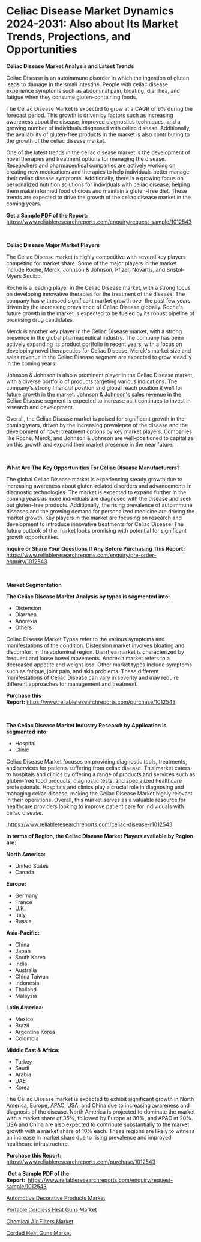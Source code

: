 <p><h1>Celiac Disease Market Dynamics 2024-2031: Also about Its Market Trends, Projections, and Opportunities</h1></p><p><strong>Celiac Disease Market Analysis and Latest Trends</strong></p>
<p><p>Celiac Disease is an autoimmune disorder in which the ingestion of gluten leads to damage in the small intestine. People with celiac disease experience symptoms such as abdominal pain, bloating, diarrhea, and fatigue when they consume gluten-containing foods.</p><p>The Celiac Disease Market is expected to grow at a CAGR of 9% during the forecast period. This growth is driven by factors such as increasing awareness about the disease, improved diagnostics techniques, and a growing number of individuals diagnosed with celiac disease. Additionally, the availability of gluten-free products in the market is also contributing to the growth of the celiac disease market.</p><p>One of the latest trends in the celiac disease market is the development of novel therapies and treatment options for managing the disease. Researchers and pharmaceutical companies are actively working on creating new medications and therapies to help individuals better manage their celiac disease symptoms. Additionally, there is a growing focus on personalized nutrition solutions for individuals with celiac disease, helping them make informed food choices and maintain a gluten-free diet. These trends are expected to drive the growth of the celiac disease market in the coming years.</p></p>
<p><strong>Get a Sample PDF of the Report:&nbsp;</strong> <a href="https://www.reliableresearchreports.com/enquiry/request-sample/1012543">https://www.reliableresearchreports.com/enquiry/request-sample/1012543</a></p>
<p>&nbsp;</p>
<p><strong>Celiac Disease Major Market Players</strong></p>
<p><p>The Celiac Disease market is highly competitive with several key players competing for market share. Some of the major players in the market include Roche, Merck, Johnson & Johnson, Pfizer, Novartis, and Bristol-Myers Squibb.</p><p>Roche is a leading player in the Celiac Disease market, with a strong focus on developing innovative therapies for the treatment of the disease. The company has witnessed significant market growth over the past few years, driven by the increasing prevalence of Celiac Disease globally. Roche's future growth in the market is expected to be fueled by its robust pipeline of promising drug candidates.</p><p>Merck is another key player in the Celiac Disease market, with a strong presence in the global pharmaceutical industry. The company has been actively expanding its product portfolio in recent years, with a focus on developing novel therapeutics for Celiac Disease. Merck's market size and sales revenue in the Celiac Disease segment are expected to grow steadily in the coming years.</p><p>Johnson & Johnson is also a prominent player in the Celiac Disease market, with a diverse portfolio of products targeting various indications. The company's strong financial position and global reach position it well for future growth in the market. Johnson & Johnson's sales revenue in the Celiac Disease segment is expected to increase as it continues to invest in research and development.</p><p>Overall, the Celiac Disease market is poised for significant growth in the coming years, driven by the increasing prevalence of the disease and the development of novel treatment options by key market players. Companies like Roche, Merck, and Johnson & Johnson are well-positioned to capitalize on this growth and expand their market presence in the near future.</p></p>
<p>&nbsp;</p>
<p><strong>What Are The Key Opportunities For Celiac Disease Manufacturers?</strong></p>
<p><p>The global Celiac Disease market is experiencing steady growth due to increasing awareness about gluten-related disorders and advancements in diagnostic technologies. The market is expected to expand further in the coming years as more individuals are diagnosed with the disease and seek out gluten-free products. Additionally, the rising prevalence of autoimmune diseases and the growing demand for personalized medicine are driving the market growth. Key players in the market are focusing on research and development to introduce innovative treatments for Celiac Disease. The future outlook of the market looks promising with potential for significant growth opportunities.</p></p>
<p><strong>Inquire or Share Your Questions If Any Before Purchasing This Report:</strong> <a href="https://www.reliableresearchreports.com/enquiry/pre-order-enquiry/1012543">https://www.reliableresearchreports.com/enquiry/pre-order-enquiry/1012543</a></p>
<p>&nbsp;</p>
<p><strong>Market Segmentation</strong></p>
<p><strong>The Celiac Disease Market Analysis by types is segmented into:</strong></p>
<p><ul><li>Distension</li><li>Diarrhea</li><li>Anorexia</li><li>Others</li></ul></p>
<p><p>Celiac Disease Market Types refer to the various symptoms and manifestations of the condition. Distension market involves bloating and discomfort in the abdominal region. Diarrhea market is characterized by frequent and loose bowel movements. Anorexia market refers to a decreased appetite and weight loss. Other market types include symptoms such as fatigue, joint pain, and skin problems. These different manifestations of Celiac Disease can vary in severity and may require different approaches for management and treatment.</p></p>
<p><strong>Purchase this Report:&nbsp;</strong><a href="https://www.reliableresearchreports.com/purchase/1012543">https://www.reliableresearchreports.com/purchase/1012543</a></p>
<p>&nbsp;</p>
<p><strong>The Celiac Disease Market Industry Research by Application is segmented into:</strong></p>
<p><ul><li>Hospital</li><li>Clinic</li></ul></p>
<p><p>Celiac Disease Market focuses on providing diagnostic tools, treatments, and services for patients suffering from celiac disease. This market caters to hospitals and clinics by offering a range of products and services such as gluten-free food products, diagnostic tests, and specialized healthcare professionals. Hospitals and clinics play a crucial role in diagnosing and managing celiac disease, making the Celiac Disease Market highly relevant in their operations. Overall, this market serves as a valuable resource for healthcare providers looking to improve patient care for individuals with celiac disease.</p></p>
<p><a href="https://www.reliableresearchreports.com/celiac-disease-r1012543">&nbsp;https://www.reliableresearchreports.com/celiac-disease-r1012543</a></p>
<p><strong>In terms of Region, the Celiac Disease Market Players available by Region are:</strong></p>
<p>
    <p> <strong> North America: </strong>
        <ul>
            <li>United States</li>
            <li>Canada</li>
        </ul>
        </p> 
    <p> <strong> Europe: </strong>
        <ul>
            <li>Germany</li>
            <li>France</li>
            <li>U.K.</li>
            <li>Italy</li>
            <li>Russia</li>
        </ul>
        </p> 
    <p> <strong> Asia-Pacific: </strong>
        <ul>
            <li>China</li>
            <li>Japan</li>
            <li>South Korea</li>
            <li>India</li>
            <li>Australia</li>
            <li>China Taiwan</li>
            <li>Indonesia</li>
            <li>Thailand</li>
            <li>Malaysia</li>
        </ul>
        </p> 
    <p> <strong> Latin America: </strong>
        <ul>
            <li>Mexico</li>
            <li>Brazil</li>
            <li>Argentina Korea</li>
            <li>Colombia</li>
        </ul>
        </p> 
    <p> <strong> Middle East & Africa: </strong>
        <ul>
            <li>Turkey</li>
            <li>Saudi</li>
            <li>Arabia</li>
            <li>UAE</li>
            <li>Korea</li>
        </ul>
    </p>
    </p>
<p><p>The Celiac Disease market is expected to exhibit significant growth in North America, Europe, APAC, USA, and China due to increasing awareness and diagnosis of the disease. North America is projected to dominate the market with a market share of 35%, followed by Europe at 30%, and APAC at 20%. USA and China are also expected to contribute substantially to the market growth with a market share of 10% each. These regions are likely to witness an increase in market share due to rising prevalence and improved healthcare infrastructure.</p></p>
<p><strong>Purchase this Report: </strong><a href="https://www.reliableresearchreports.com/purchase/1012543">https://www.reliableresearchreports.com/purchase/1012543</a></p>
<p>&nbsp;<strong>Get a Sample PDF of the Report:&nbsp;&nbsp;</strong><a href="https://www.reliableresearchreports.com/enquiry/request-sample/1012543">https://www.reliableresearchreports.com/enquiry/request-sample/1012543</a></p>
<p><strong></strong></p>
<p><p><a href="https://www.linkedin.com/pulse/market-forecast-global-automotive-decorative-products-trends-impact-dkmke?trackingId=MroqP9Bxt31TfyfP1Tvy7A%3D%3D">Automotive Decorative Products Market</a></p><p><a href="https://github.com/sonuprakash1/Market-Research-Report-List-3/blob/main/portable-cordless-heat-guns-market.md">Portable Cordless Heat Guns Market</a></p><p><a href="https://www.linkedin.com/pulse/global-chemical-air-filters-market-share-growth-opportunities-utike?trackingId=JRWrXJyQQySG5096GMwtTQ%3D%3D">Chemical Air Filters Market</a></p><p><a href="https://github.com/jhcraigie/Market-Research-Report-List-4/blob/main/corded-heat-guns-market.md">Corded Heat Guns Market</a></p></p>